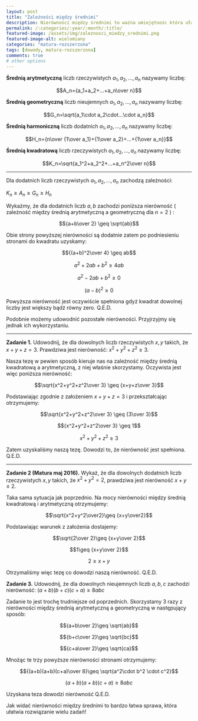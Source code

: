 ```yaml
---
layout: post
title: "Zależności między średnimi"
description: Nierówności między średnimi to ważna umiejętnośc która ułatwia rozwiązanie wiele zadań! Ważna umiejętność jeśli ktoś chce osiągnąć dobry wynik na maturze!
permalink: /:categories/:year/:month/:title/
featured-image: /assets/img/zaleznosci_miedzy_srednimi.png
featured-image-alt: wielomiany
categories: "matura-rozszerzona"
tags: [dowody, matura-rozszerzona]
comments: true
# other options
---
```


**Średnią arytmetyczną** liczb rzeczywistych $a_1, a_2,...,a_n$ nazywamy liczbę:

$$A_n={a_1+a_2+...+a_n\over n}$$

**Średnią geometryczną** liczb nieujemnych $a_1, a_2,...,a_n$ nazywamy liczbę:

$$G_n=\sqrt{a_1\cdot a_2\cdot...\cdot a_n}$$

**Średnią harmoniczną** liczb dodatnich $a_1, a_2,...,a_n$ nazywamy liczbę:

$$H_n={n\over {1\over a_1}+{1\over a_2}+...+{1\over a_n}}$$

**Średnią kwadratową** liczb rzeczywistych $a_1, a_2,...,a_n$ nazywamy liczbę:

$$K_n=\sqrt{a_1^2+a_2^2+...+a_n^2\over n}$$

---

Dla dodatnich liczb rzeczywistych $a_1, a_2,...,a_n$ zachodzą zależności:

$K_n\geq A_n\geq G_n\geq H_n$

Wykażmy, że dla dodatnich liczb $a, b$ zachodzi poniższa nierówność ( zależność między średnią arytmetyczną a geometryczną dla $n=2$ ) :

$${a+b\over 2} \geq \sqrt{ab}$$

Obie strony powyższej nierówności są dodatnie zatem po podniesieniu stronami do kwadratu uzyskamy:

$${(a+b)^2\over 4} \geq ab$$

$$a^2+2ab+b^2 \geq 4ab$$

$$a^2-2ab+b^2 \geq 0$$

$$(a-b)^2 \geq 0$$

Powyższa nierówność jest oczywiście spełniona gdyż kwadrat dowolnej liczby jest większy bądź równy zero. Q.E.D.

Podobnie możemy udowodnić pozostałe nierówności. Przyjrzyjmy się jednak ich wykorzystaniu.

---

**Zadanie 1.** Udowodnij, że dla dowolnych liczb rzeczywistych $x, y$ takich, że $x+y+z=3.$ Prawdziwa jest nierówność: $x^2+y^2+z^2 \geq 3.$

Nasza tezę w pewien sposób kieruje nas na zależność między średnią kwadratową a arytmetyczną, z niej właśnie skorzystamy. Oczywista jest więc poniższa nierówność:

$$\sqrt{x^2+y^2+z^2\over 3} \geq {x+y+z\over 3}$$

Podstawiając zgodnie z założeniem $x+y+z=3$ i przekształcając otrzymujemy: 

$$\sqrt{x^2+y^2+z^2\over 3} \geq {3\over 3}$$

$${x^2+y^2+z^2\over 3} \geq 1$$

$$x^2+y^2+z^2 \geq 3$$

Zatem uzyskaliśmy naszą tezę. Dowodzi to, że nierówność jest spełniona. Q.E.D.

---

**Zadanie 2 (Matura maj 2016).** Wykaż, że dla dowolnych dodatnich liczb rzeczywistych $x, y$ takich, że $x^2+y^2=2$, prawdziwa jest nierówność $x+y\leq 2.$

Taka sama sytuacja jak poprzednio. Na mocy nierówności między średnią kwadratową i arytmetyczną otrzymujemy:

$$\sqrt{x^2+y^2\over2}\geq {x+y\over2}$$

Podstawiając warunek z założenia dostajemy:

$$\sqrt{2\over 2}\geq {x+y\over 2}$$

$$1\geq {x+y\over 2}$$

$$2\geq x+y$$

Otrzymaliśmy więc tezę co dowodzi naszą nierówność. Q.E.D.

**Zadanie 3.** Udowodnij, że dla dowolnych nieujemnych liczb $a,b,c$ zachodzi nierówność: $(a+b)(b+c)(c+a)\geq 8abc$

Zadanie to jest trochę trudniejsze od poprzednich. Skorzystamy 3 razy z nierówności między średnią arytmetyczną a geometryczną w następujący sposób:

$${a+b\over 2}\geq \sqrt{ab}$$

$${b+c\over 2}\geq \sqrt{bc}$$

$${c+a\over 2}\geq \sqrt{ca}$$

Mnożąc te trzy powyższe nierówności stronami otrzymujemy:

$${(a+b)(a+b)(c+a)\over 8}\geq \sqrt{a^2\cdot b^2 \cdot c^2}$$

$$(a+b)(a+b)(c+a)\geq 8abc$$

Uzyskana teza dowodzi nierówność Q.E.D.

Jak widać nierówności między średnimi to bardzo łatwa sprawa, która ułatwia rozwiązanie wielu zadań!